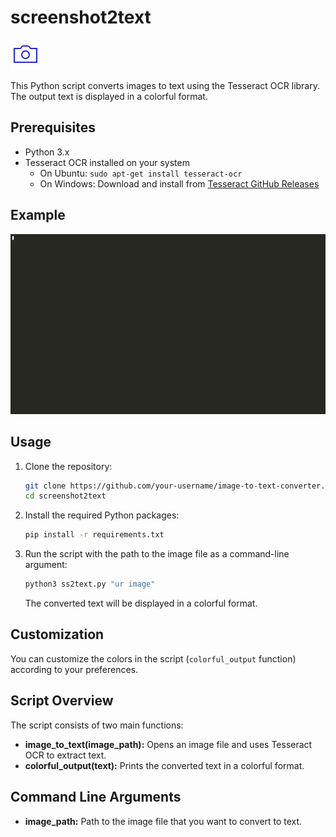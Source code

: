 # screenshot2text
![Icon](/images/icon.png)

This Python script converts images to text using the Tesseract OCR library. The output text is displayed in a colorful format.

## Prerequisites

- Python 3.x
- Tesseract OCR installed on your system
  - On Ubuntu: `sudo apt-get install tesseract-ocr`
  - On Windows: Download and install from [Tesseract GitHub Releases](https://github.com/tesseract-ocr/tesseract/releases)
 
## Example

![GIF](/images/ss2text.gif)


## Usage

1. Clone the repository:

    ```bash
    git clone https://github.com/your-username/image-to-text-converter.git](https://github.com/vinetsuicide/screenshot2text.git
    cd screenshot2text
    ```

2. Install the required Python packages:

    ```bash
    pip install -r requirements.txt
    ```

3. Run the script with the path to the image file as a command-line argument:

    ```bash
    python3 ss2text.py "ur image"
    ```

   The converted text will be displayed in a colorful format.

## Customization

You can customize the colors in the script (`colorful_output` function) according to your preferences.

## Script Overview

The script consists of two main functions:

- **image_to_text(image_path):** Opens an image file and uses Tesseract OCR to extract text.
- **colorful_output(text):** Prints the converted text in a colorful format.

## Command Line Arguments

- **image_path:** Path to the image file that you want to convert to text.

